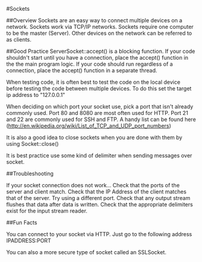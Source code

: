 #Sockets

##Overview
Sockets are an easy way to connect multiple devices on a network.
Sockets work via TCP/IP networks.
Sockets require one computer to be the master (Server).
Other devices on the network can be referred to as clients.

##Good Practice
ServerSocket::accept() is a blocking function. If your code shouldn't start until you have a connection, place the accept() function in the the main program logic. If your code should run regardless of a connection, place the accept() function in a separate thread.

When testing code, it is often best to test the code on the local device before testing the code between multiple devices. To do this set the target ip address to "127.0.0.1"

When deciding on which port your socket use, pick a port that isn't already commonly used. Port 80 and 8080 are most often used for HTTP.
Port 21 and 22 are commonly used for SSH and FTP. A handy list can be found here (http://en.wikipedia.org/wiki/List_of_TCP_and_UDP_port_numbers)

It is also a good idea to close sockets when you are done with them by using Socket::close()

It is best practice use some kind of delimiter when sending messages over socket.

##Troubleshooting

If your socket connection does not work...
	Check that the ports of the server and client match.
	Check that the IP Address of the client matches that of the server.
	Try using a different port.
	Check that any output stream flushes that data after data is written.
	Check that the appropriate delimiters exist for the input stream reader.

##Fun Facts

You can connect to your socket via HTTP. Just go to the following address IPADDRESS:PORT

You can also a more secure type of socket called an SSLSocket.
